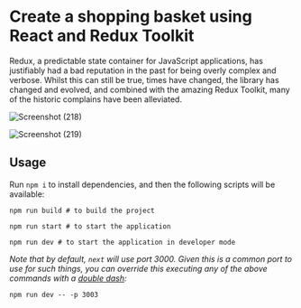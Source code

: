 # Create a shopping basket using React and Redux Toolkit

Redux, a predictable state container for JavaScript applications, has justifiably had a bad reputation in the past for being overly complex and verbose. Whilst this can still be true, times have changed, the library has changed and evolved, and combined with the amazing Redux Toolkit, many of the historic complains have been alleviated.

![Screenshot (218)](https://user-images.githubusercontent.com/51858229/103244810-fda42780-497f-11eb-8bc1-75f02ab3ce70.png)

![Screenshot (219)](https://user-images.githubusercontent.com/51858229/103244877-2cba9900-4980-11eb-9df1-53fa101317d2.png)


## Usage

Run `npm i` to install dependencies, and then the following scripts will be available:

```shell
npm run build # to build the project
```

```shell
npm run start # to start the application
```

```shell
npm run dev # to start the application in developer mode
```

_Note that by default, `next` will use port 3000. Given this is a common port to use for such things, you can override this executing any of the above commands with a [double dash](https://github.com/zeit/next.js#manual-setup):_

```shell
npm run dev -- -p 3003
```
